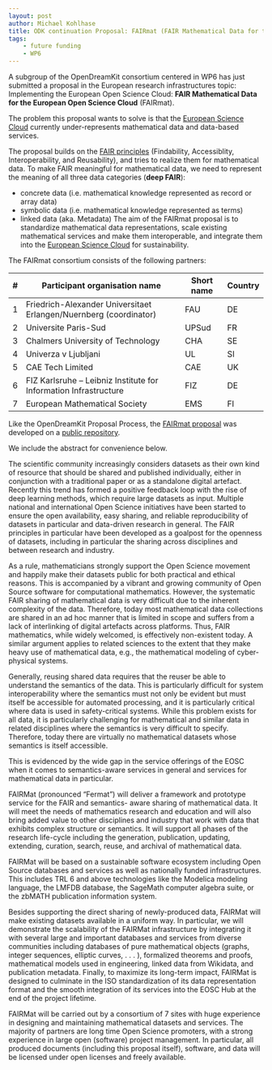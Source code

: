 ```yaml
---
layout: post
author: Michael Kohlhase
title: ODK continuation Proposal: FAIRmat (FAIR Mathematical Data for the European Open Science Cloud)
tags:
    - future funding
	- WP6
---
```

A subgroup of the OpenDreamKit consortium centered in WP6 has just submitted a proposal in
the European research infrastructures topic: Implementing the European Open Science Cloud:
**FAIR Mathematical Data for the European Open Science Cloud** (FAIRmat).

The problem this proposal wants to solve is that the [European Science Cloud](https://www.eosc-portal.eu/) currently under-represents mathematical data and data-based services.

The proposal builds on the [FAIR principles](https://www.go-fair.org/fair-principles/) (Findability, Accessiblity, Interoperability, and Reusability), and tries to realize them for mathematical data.
To make FAIR meaningful for mathematical data, we need to represent the meaning of all three data categories (**deep FAIR**):
* concrete data (i.e. mathematical knowledge represented as record or array data)
* symbolic data (i.e. mathematical knowledge represented as terms) 
* linked data (aka. Metadata)
The aim of the FAIRmat proposal is to standardize mathematical data representations, scale existing mathematical services and make them interoperable, and integrate them into the [European Science Cloud](https://www.eosc-portal.eu/) for sustainability.

The FAIRmat consortium consists of the following partners:

|#|Participant organisation name| Short name| Country|
|-----|-------|-----|-----|
|1| Friedrich-Alexander Universitaet Erlangen/Nuernberg (coordinator)| FAU| DE|
|2| Universite Paris-Sud| UPSud| FR|
|3| Chalmers University of Technology| CHA| SE| 
|4| Univerza v Ljubljani| UL| SI|
|5| CAE Tech Limited| CAE| UK|
|6|FIZ Karlsruhe – Leibniz Institute for Information Infrastructure| FIZ| DE|
|7|European Mathematical Society| EMS| FI|

Like the OpenDreamKit Proposal Process, the [FAIRmat proposal](https://gl.kwarc.info/mathhub/data-proposal/raw/master/Proposal/final.pdf?inline=false) was developed on a [public repository](https://gl.kwarc.info/mathhub/data-proposal).

We include the abstract for convenience below.

The scientific community increasingly considers datasets as their own kind of resource that should be shared and published individually, either in conjunction with a traditional paper or as a standalone digital artefact. Recently this trend has formed a positive feedback loop with the rise of deep learning methods, which require large datasets as input. Multiple national and international Open Science initiatives have been started to ensure the open availability, easy sharing, and reliable reproducibility of datasets in particular and data-driven research in general. The FAIR principles in particular have been developed as a goalpost for the openness of datasets, including in particular the sharing across disciplines and between research and industry.

As a rule, mathematicians strongly support the Open Science movement and happily make their datasets public for both practical and ethical reasons. This is accompanied by a vibrant and growing community of Open Source software for computational mathematics. However, the systematic FAIR sharing of mathematical data is very difficult due to the inherent complexity of the data. Therefore, today most mathematical data collections are shared in an ad hoc manner that is limited in scope and suffers from a lack of interlinking of digital artefacts across platforms. Thus, FAIR mathematics, while widely welcomed, is effectively non-existent today. A similar argument applies to related sciences to the extent that they make heavy use of mathematical data, e.g., the mathematical modeling of cyber-physical systems.

Generally, reusing shared data requires that the reuser be able to understand the semantics of the data. This is particularly difficult for system interoperability where the semantics must not only be evident but must itself be accessible for automated processing, and it is particularly critical where data is used in safety-critical systems. While this problem exists for all data, it is particularly challenging for mathematical and similar data in related disciplines where the semantics is very difficult to specify. Therefore, today there are virtually no mathematical datasets whose semantics is itself accessible.

This is evidenced by the wide gap in the service offerings of the EOSC when it comes to semantics-aware services in general and services for mathematical data in particular.

FAIRMat (pronounced “Fermat”) will deliver a framework and prototype service for the FAIR and semantics- aware sharing of mathematical data. It will meet the needs of mathematics research and education and will also bring added value to other disciplines and industry that work with data that exhibits complex structure or semantics. It will support all phases of the research life-cycle including the generation, publication, updating, extending, curation, search, reuse, and archival of mathematical data.

FAIRMat will be based on a sustainable software ecosystem including Open Source databases and services as well as nationally funded infrastructures. This includes TRL 6 and above technologies like the Modelica modeling language, the LMFDB database, the SageMath computer algebra suite, or the zbMATH publication information system.

Besides supporting the direct sharing of newly-produced data, FAIRMat will make existing datasets available in a uniform way. In particular, we will demonstrate the scalability of the FAIRMat infrastructure by integrating it with several large and important databases and services from diverse communities including databases of pure mathematical objects (graphs, integer sequences, elliptic curves, . . . ), formalized theorems and proofs, mathematical models used in engineering, linked data from Wikidata, and publication metadata. Finally, to maximize its long-term impact, FAIRMat is designed to culminate in the ISO standardization of its data representation format and the smooth integration of its services into the EOSC Hub at the end of the project lifetime.

FAIRMat will be carried out by a consortium of 7 sites with huge experience in designing and maintaining mathematical datasets and services. The majority of partners are long time Open Science promoters, with a strong experience in large open (software) project management. In particular, all produced documents (including this proposal itself), software, and data will be licensed under open licenses and freely available.

<!--  LocalWords:  FAIRmat Findability Accessiblity Universitaet Nuernberg Universite Univerza Ljubljani reuser Modelica zbMATH formalized standardization
 -->
